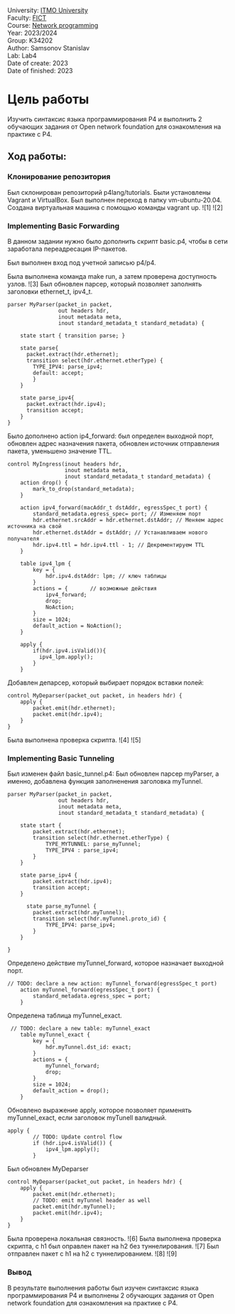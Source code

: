 University: [ITMO University](https://itmo.ru/ru/) <br/>
Faculty: [FICT](https://fict.itmo.ru) <br/>
Course: [Network programming](https://github.com/itmo-ict-faculty/network-programming) <br/>
Year: 2023/2024 <br/>
Group: K34202 <br/>
Author: Samsonov Stanislav <br/>
Lab: Lab4 <br/>
Date of create: 2023 <br/>
Date of finished: 2023 <br/>


# Цель работы
Изучить синтаксис языка программирования P4 и выполнить 2 обучающих задания от Open network foundation для ознакомления на практике с P4.
## Ход работы:
### Клонирование репозитория
Был склонирован репозиторий p4lang/tutorials. Были установлены Vagrant и VirtualBox. 
Был выполнен переход в папку vm-ubuntu-20.04. Создана виртуальная машина с помощью команды vagrant up.
![1]
![2]
### Implementing Basic Forwarding
В данном задании нужно было дополнить скрипт basic.p4, чтобы в сети заработала переадресация IP-пакетов.

Был выполнен вход под учетной записью p4/p4.

Была выполнена команда make run, а затем проверена доступность узлов.
![3]
Был обновлен парсер, который позволяет заполнять заголовки ethernet_t, ipv4_t.

```
parser MyParser(packet_in packet,
                out headers hdr,
                inout metadata meta,
                inout standard_metadata_t standard_metadata) {

    state start { transition parse; }

    state parse{
      packet.extract(hdr.ethernet);
      transition select(hdr.ethernet.etherType) {
        TYPE_IPV4: parse_ipv4;
        default: accept;
        }
    }
      
    state parse_ipv4{
      packet.extract(hdr.ipv4);
      transition accept;
    }
}
```

Было дополнено action ip4_forward: был определен выходной порт, обновлен адрес назначения пакета, обновлен источник отправления пакета, уменьшено значение TTL.
```
control MyIngress(inout headers hdr,
                  inout metadata meta,
                  inout standard_metadata_t standard_metadata) {
    action drop() {
        mark_to_drop(standard_metadata);
    }

    action ipv4_forward(macAddr_t dstAddr, egressSpec_t port) {
        standard_metadata.egress_spec= port; // Изменяем порт
        hdr.ethernet.srcAddr = hdr.ethernet.dstAddr; // Меняем адрес источника на свой
        hdr.ethernet.dstAddr = dstAddr; // Устанавливаем нового получателя
        hdr.ipv4.ttl = hdr.ipv4.ttl - 1; // Декрементируем TTL
    }

    table ipv4_lpm {
        key = {
            hdr.ipv4.dstAddr: lpm; // ключ таблицы
        }
        actions = {       // возможные действия
            ipv4_forward; 
            drop;
            NoAction;
        }
        size = 1024;
        default_action = NoAction();
    }

    apply {
        if(hdr.ipv4.isValid()){
          ipv4_lpm.apply();
        }
    }
```
Добавлен депарсер, который выбирает порядок вставки полей:

```
control MyDeparser(packet_out packet, in headers hdr) {
    apply {
        packet.emit(hdr.ethernet);
        packet.emit(hdr.ipv4);
    }
}
```
Была выполнена проверка скрипта.
![4]
![5]
### Implementing Basic Tunneling
Был изменен файл basic_tunnel.p4: 
Был обновлен парсер myParser, а именно, добавлена функция заполненения заголовка myTunnel.
```
parser MyParser(packet_in packet,
                out headers hdr,
                inout metadata meta,
                inout standard_metadata_t standard_metadata) {

    state start {
        packet.extract(hdr.ethernet);
        transition select(hdr.ethernet.etherType) {
			TYPE_MYTUNNEL: parse_myTunnel;
            TYPE_IPV4 : parse_ipv4;
        }
    }

    state parse_ipv4 {
        packet.extract(hdr.ipv4);
        transition accept;
    }

	  state parse_myTunnel {
        packet.extract(hdr.myTunnel);
        transition select(hdr.myTunnel.proto_id) {
            TYPE_IPV4: parse_ipv4;
        }
    }
	
}
```

Определено действие myTunnel_forward, которое назначает выходной порт.
```
// TODO: declare a new action: myTunnel_forward(egressSpec_t port)
	action myTunnel_forward(egressSpec_t port) {
        standard_metadata.egress_spec = port;
    }
```
Определена таблица myTunnel_exact.
```
 // TODO: declare a new table: myTunnel_exact
	table myTunnel_exact {
        key = {
            hdr.myTunnel.dst_id: exact;
        }
        actions = {
            myTunnel_forward;
            drop;
        }
        size = 1024;
        default_action = drop();
    }
```
Обновлено выражение apply, которое позволяет применять myTunnel_exact, если заголовок myTunell валидный.
```
apply {
        // TODO: Update control flow
        if (hdr.ipv4.isValid()) {
            ipv4_lpm.apply();
        }
```
Был обновлен MyDeparser
```
control MyDeparser(packet_out packet, in headers hdr) {
    apply {
        packet.emit(hdr.ethernet);
        // TODO: emit myTunnel header as well
		packet.emit(hdr.myTunnel);
        packet.emit(hdr.ipv4);
    }
}
```
Была проверена локальная связность.
![6]
Была выполнена проверка скрипта, с h1 был оправлен пакет на h2 без туннелирования.
![7]
Был отправлен пакет с h1 на h2 с туннелированием.
![8]
![9]
### Вывод

В результате выполнения работы был изучен синтаксис языка программирования P4 и выполнены 2 обучающих задания от Open network foundation для ознакомления на практике с P4.
